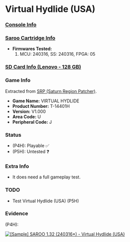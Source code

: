 # Virtual Hydlide (USA)

### [Console Info](../../../../Info/Consoles/VA13/README.md)

### [Saroo Cartridge Info](../../../../Info/Cartridges/RetroGameParadiseStore/1.32F/README.md)

- <b>Firmwares Tested:</b>
  1. MCU: 240316, SS: 240316, FPGA: 05

### [SD Card Info (Lenovo - 128 GB)](../../../../Info/SdCards/Lenovo/128GB/fat32/README.md)

### Game Info

Extracted from [SRP (Saturn Region Patcher)](https://segaxtreme.net/resources/saturn-region-patcher.81/download).

- <b>Game Name:</b> VIRTUAL HYDLIDE
- <b>Product Number:</b> T-14401H
- <b>Version:</b> V1.000
- <b>Area Code:</b> U
- <b>Peripheral Code:</b> J

### Status

- (P4H): Playable :white_check_mark:
- (P5H): Untested :question:

### Extra Info

- It does need a full gameplay test.

### TODO

- Test Virtual Hydlide (USA) (P5H)

### Evidence

(P4H):

[![[Sample] SAROO 1.32 (240316*) - Virtual Hydlide (USA)](https://img.youtube.com/vi/GhFOzO0xadU/0.jpg)](https://www.youtube.com/watch?v=GhFOzO0xadU)
